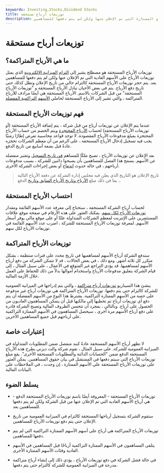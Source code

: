 ```yaml
---
keywords: Investing,Stocks,Dividend Stocks
title: توزيعات أرباح مستحقة
description: توزيعات الأرباح المستحقة عبارة عن التزام يمثل توزيعات الأرباح على الأسهم العادية أو الممتازة التي تم الإعلان عنها ولكن لم يتم دفعها للمساهمين.
---
```


# توزيعات أرباح مستحقة
## ما هي الأرباح المتراكمة؟

توزيعات الأرباح المستحقة هو مصطلح يشير إلى [التزام](/balancesheet) [الميزانية الإلكترونية](/balancesheet) الذي يمثل توزيعات الأرباح على الأسهم العادية التي تم الإعلان عنها ولكن لم يتم دفعها للمساهمين بعد. يتم حجز توزيعات الأرباح المستحقة كالتزام حالي من تاريخ الإعلان وتظل كذلك حتى تاريخ دفع الأرباح. يتم في بعض الأحيان تبادل الأرباح المستحقة و "توزيعات الأرباح المستحقة" من قبل الشركات بالاسم. الأرباح المستحقة هي أيضًا مرادف للأرباح المتراكمة ، والتي تشير إلى الأرباح المستحقة لحاملي [الأسهم](/cumulative_preferred_stock) [التراكمية المفضلة](/cumulative_preferred_stock).

## فهم توزيعات الأرباح المستحقة

عندما يتم الإعلان عن توزيعات أرباح من قبل شركة ، يتم إضافة الأرباح المستحقة (أو توزيعات الأرباح المستحقة) لحساب [الأرباح المحتجزة](/retainedearnings) ويتم الخصم من حساب الأرباح المحتجزة بمبلغ مدفوعات الأرباح المقصودة. لا توجد قواعد محاسبية تفرض إطارًا زمنيًا يجب فيه تسجيل إدخال الأرباح المستحقة ، على الرغم من أن معظم الشركات تحجزه عادةً قبل بضعة أسابيع من تاريخ الدفع.

بعد الإعلان عن توزيعات الأرباح ، تصبح ملكًا للمساهم [في تاريخ التسجيل](/recorddate) وتعتبر منفصلة عن الأسهم. يسمح هذا الفصل للمساهمين بأن يصبحوا دائنين للشركة ، بسبب مدفوعات أرباحهم ، في حالة حدوث [اندماج](/merger) أو بعض إجراءات الشركة الأخرى.

> تاريخ الإعلان هو التاريخ الذي يعلن فيه مجلس إدارة الشركة عن دفعة الأرباح التالية ، بما في ذلك مبلغ [الأرباح وتاريخ الأرباح السابق وتاريخ](/ex-date) الدفع.

>

## احتساب الأرباح المستحقة

لحساب أرباح الشركة المستحقة ، ستحتاج إلى معرفة عدد الأسهم القائمة ومقدار [توزيعات الأرباح لكل سهم](/dividend-per-share). يمكنك العثور على هذه الأرقام في صفحة موقع علاقات المستثمرين على الإنترنت لمعظم الشركات المتداولة علنًا أو على موقع مالي يوفر أسعار الأسهم. لمعرفة توزيعات الأرباح المستحقة للشركة ، اضرب عدد الأسهم القائمة في توزيعات الأرباح لكل سهم.

## توزيعات الأرباح المتراكمة

ستدفع الشركة أرباح الأسهم لمساهميها في تاريخ محدد على فترات منتظمة ، بشكل متكرر كل ثلاثة أشهر. ومع ذلك ، في بعض الحالات ، قد لا تتمكن الشركة من دفع أرباح الأسهم لمساهميها. قد يؤدي التراجع غير المتوقع في الأعمال ، على سبيل المثال ، إلى قيام الشركة بتعليق مدفوعات الأرباح واستخدام أموالها بدلاً من ذلك للحفاظ على العمل خلال الأزمة المالية.

ينشئ هذا السيناريو [توزيعات أرباح متراكمة](/accumulated-dividend) ، والتي يتم إدراجها في الميزانية العمومية للشركة كالتزام حتى يتم دفعها. توزيعات الأرباح المتراكمة هي توزيعات أرباح غير مدفوعة على حصة من الأسهم الممتازة التراكمية. يشترط هذا النوع من الأسهم المفضلة أن يتم دفع أي توزيعات أرباح تم تخطيها إلى مالكيها قبل أن يتمكن المساهمون العاديون من الحصول على أرباح. وبالتالي ، بمجرد أن تتحسن الظروف المالية وتصبح الشركة قادرة على دفع أرباح الأسهم مرة أخرى ، سيحصل المساهمون في الأسهم الممتازة التراكمية على أرباحهم قبل جميع المساهمين الآخرين.

## إعتبارات خاصة

لا تظهر أرباح الأسهم المستحقة عادةً كبند منفصل ضمن المطلوبات المتداولة في الميزانية العمومية للشركة. على سبيل المثال ، تقوم شركة والت ديزني بطرح هذه الأرباح المستحقة الدفع ضمن "الحسابات الدائنة والمطلوبات المستحقة الأخرى". يقع مبلغ توزيعات الأرباح التي سيتم دفعها في المستقبل في بيان حقوق المساهمين. يمكن العثور على توزيعات الأرباح المستحقة على الأسهم الممتازة ، إن وجدت ، في الملاحظات على البيانات المالية.

## يسلط الضوء

- توزيعات الأرباح المستحقة - المعروفة أيضًا باسم توزيعات الأرباح المستحقة الدفع - هي أرباح الأسهم العادية التي تم الإعلان عنها من قبل الشركة ولكن لم يتم دفعها للمساهمين بعد.

- ستقوم الشركة بتسجيل أرباحها المستحقة كالتزام في الميزانية العمومية من تاريخ الإعلان حتى يتم دفع توزيعات الأرباح للمساهمين.

- توزيعات الأرباح المتراكمة هي أرباح على أسهم الأسهم الممتازة التراكمية التي لم يتم دفعها للمساهمين.

- يتلقى المساهمون في الأسهم الممتازة التراكمية أرباحًا قبل المساهمين في الأسهم العادية وفئات الأسهم الممتازة الأخرى.

- في حالة فشل الشركة في دفع توزيعات الأرباح ، يؤدي ذلك إلى إنشاء أرباح متراكمة مدرجة في الميزانية العمومية للشركة كالتزام حتى يتم دفعها.

